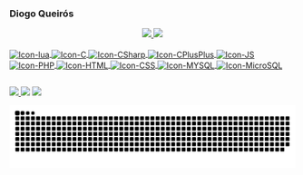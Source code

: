 ### Diogo Queirós

<div align="center">
  <a href="https://github.com/Diogoqueiros21">
  <img height="180em" src="https://github-readme-stats.vercel.app/api?username=Diogoqueiros21&show_icons=false&theme=dark&include_all_commits=true&count_private=true"/>
  <img height="100em" src="https://github-readme-stats.vercel.app/api/top-langs/?username=Diogoqueiros21&layout=compact&langs_count=7&theme=dark"/>
</div>
  
<div style="display: inline_block"><br>
  <img align="center" alt="Icon-lua" height="50" width="65" src="https://cdn.jsdelivr.net/gh/devicons/devicon/icons/lua/lua-original-wordmark.svg">
  <img align="center" alt="Icon-C" height="50" width="65" src="https://cdn.jsdelivr.net/gh/devicons/devicon/icons/c/c-original.svg">
  <img align="center" alt="Icon-CSharp" height="50" width="65" src="https://cdn.jsdelivr.net/gh/devicons/devicon/icons/csharp/csharp-original.svg">
  <img align="center" alt="Icon-CPlusPlus" height="50" width="65" src="https://cdn.jsdelivr.net/gh/devicons/devicon/icons/cplusplus/cplusplus-original.svg">
  <img align="center" alt="Icon-JS" height="50" width="65" src="https://cdn.jsdelivr.net/gh/devicons/devicon/icons/javascript/javascript-original.svg">
  <img align="center" alt="Icon-PHP" height="50" width="65" src="https://cdn.jsdelivr.net/gh/devicons/devicon/icons/php/php-plain.svg">
  <img align="center" alt="Icon-HTML" height="50" width="65" src="https://cdn.jsdelivr.net/gh/devicons/devicon/icons/html5/html5-original.svg">
  <img align="center" alt="Icon-CSS" height="50" width="65" src="https://cdn.jsdelivr.net/gh/devicons/devicon/icons/css3/css3-original.svg">
  <img align="center" alt="Icon-MYSQL" height="50" width="65" src="https://cdn.jsdelivr.net/gh/devicons/devicon/icons/mysql/mysql-original-wordmark.svg">
  <img align="center" alt="Icon-MicroSQL" height="50" width="65" src="https://cdn.jsdelivr.net/gh/devicons/devicon/icons/microsoftsqlserver/microsoftsqlserver-plain.svg">
  
 </div>
  
 ##
  
 <div>
    <a href="https://discord.gg/Diogo_queiros21#1894" target="_blank"><img src="https://img.shields.io/badge/Discord-7289DA?style=for-the-badge&logo=discord&logoColor=white" target="_blank">
    <a href = "mailto:queiros.diogo4@gmail.com"><img src="https://img.shields.io/badge/Gmail-D14836?style=for-the-badge&logo=gmail&logoColor=white" target="_blank"></a>
    <a href="https://github.com/Diogoqueiros21" target="_blank"><img src="https://img.shields.io/badge/GitHub-100000?style=for-the-badge&logo=github&logoColor=white" target="_blank">
        
  ![Snake animation](https://github.com/Diogoqueiros21/Diogoqueiros21/blob/output/github-contribution-grid-snake.svg)
        
</div>
   
 
